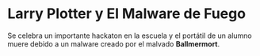 # Larry Plotter y El Malware de Fuego

Se celebra un importante hackaton en la escuela y el portátil de un alumno
muere debido a un malware creado por el malvado **Ballmermort**.
